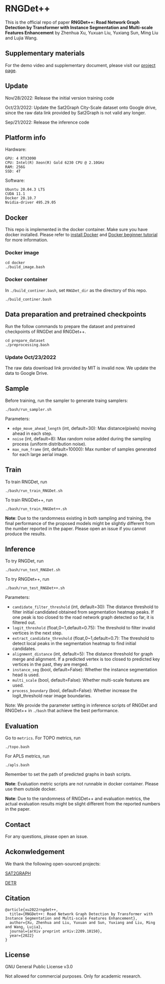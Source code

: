 # RNGDet++
This is the official repo of paper **RNGDet++: Road Network Graph Detection by Transformer with Instance Segmentation and Multi-scale Features Enhancement** by Zhenhua Xu, Yuxuan Liu, Yuxiang Sun, Ming Liu and Lujia Wang.

<!-- **Note:** The implementation code of sampling and training will be released in a later stage. Only inference is open-sourced currently. -->

## Supplementary materials
For the demo video and supplementary document, please visit our [project page](https://tonyxuqaq.github.io/projects/RNGDetPlusPlus/).

## Update 
Nov/28/2022: Release the initial version training code

Oct/23/2022: Update the Sat2Graph City-Scale dataset onto Google drive, since the raw data link provided by Sat2Graph is not valid any longer.

Sep/21/2022: Release the inference code

## Platform info
Hardware:
```
GPU: 4 RTX3090
CPU: Intel(R) Xeon(R) Gold 6230 CPU @ 2.10GHz
RAM: 256G
SSD: 4T
```
Software:
```
Ubuntu 20.04.3 LTS
CUDA 11.1
Docker 20.10.7
Nvidia-driver 495.29.05
```
## Docker 
This repo is implemented in the docker container. Make sure you have docker installed. Please refer to [install Docker](https://docs.docker.com/engine/install/ubuntu/) and [Docker beginner tutorial](https://docker-curriculum.com/) for more information.

### Docker image
```
cd docker
./build_image.bash
```
### Docker container
In ```./build_continer.bash```, set ```RNGDet_dir``` as the directory of this repo.
```
./build_continer.bash
```

## Data preparation and pretrained checkpoints
Run the follow commands to prepare the dataset and pretrained checkpoints of RNGDet and RNGDet++.
```
cd prepare_dataset
./preprocessing.bash
```

### Update Oct/23/2022
The raw data download link provided by MIT is invalid now. We update the data to Google Drive.


## Sample

Before training, run the sampler to generate traing samplers:
```
./bash/run_sampler.sh
```
Parameters:
- ```edge_move_ahead_length``` (int, default=30): Max distance(pixels) moving ahead in each step.
- ```noise``` (int, default=8): Max random noise added during the sampling process (uniform distribution noise).
- ```max_num_frame``` (int, default=10000): Max number of samples generated for each large aerial image.

## Train

To train RNGDet, run 
```
./bash/run_train_RNGDet.sh
```

To train RNGDet++, run 
```
./bash/run_train_RNGDet++.sh
```
**Note**: Due to the randomness existing in both sampling and training, the final performance of the proposed models might be slightly different from the number reported in the paper. Please open an issue if you cannot produce the results.

## Inference
To try RNGDet, run 
```
./bash/run_test_RNGDet.sh
```

To try RNGDet++, run 
```
./bash/run_test_RNGDet++.sh
```

Parameters:
- ```candidate_filter_threshold``` (int, default=30): The distance threshold to filter initial candidated obtained from segmentation heatmap peaks. If one peak is too closed to the road network graph detected so far, it is filtered out.
- ```logit_threshold``` (float,0~1,default=0.75): The threshold to filter invalid vertices in the next step.
- ```extract_candidate_threshold``` (float,0~1,default=0.7): The threshold to detect local peaks in the segmentation heatmap to find initial candidates.
- ```alignment_distance``` (int, default=5): The distance threshold for graph merge and alignment. If a predicted vertex is too closed to predicted key vertices in the past, they are merged. 
- ```instance_seg``` (bool, default=False): Whether the instance segmentation head is used.
- ```multi_scale``` (bool, default=False): Whether multi-scale features are used.
- ```process_boundary``` (bool, default=False): Whether increase the logit_threshold near image boundaries.

Note: We provide the parameter setting in inference scripts of RNGDet and RNGDet++ in ```./bash``` that achieve the best performance.

## Evaluation
Go to ```metrics```. For TOPO metrics, run
```
./topo.bash
```

For APLS metrics, run
```
./apls.bash
```
Remember to set the path of predicted graphs in bash scripts.

**Note**: Evaluation metric scripts are not runnable in docker container. Please use them outside docker.

**Note**: Due to the randomness of RNGDet++ and evaluation metrics, the actual evaluation results might be slight different from the reported numbers in the paper.


## Contact
For any questions, please open an issue.

## Ackonwledgement
We thank the following open-sourced projects:

[SAT2GRAPH](https://github.com/songtaohe/Sat2Graph)

[DETR](https://github.com/facebookresearch/detr)

## Citation
```
@article{xu2022rngdet++,
  title={RNGDet++: Road Network Graph Detection by Transformer with Instance Segmentation and Multi-scale Features Enhancement},
  author={Xu, Zhenhua and Liu, Yuxuan and Sun, Yuxiang and Liu, Ming and Wang, Lujia},
  journal={arXiv preprint arXiv:2209.10150},
  year={2022}
}
```

## License
GNU General Public License v3.0

Not allowed for commercial purposes. Only for academic research.